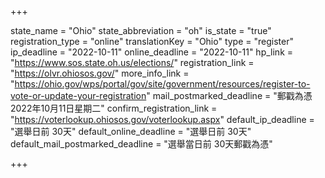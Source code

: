 +++

state_name = "Ohio"
state_abbreviation = "oh"
is_state = "true"
registration_type = "online"
translationKey = "Ohio"
type = "register"
ip_deadline = "2022-10-11"
online_deadline = "2022-10-11"
hp_link = "https://www.sos.state.oh.us/elections/"
registration_link = "https://olvr.ohiosos.gov/"
more_info_link = "https://ohio.gov/wps/portal/gov/site/government/resources/register-to-vote-or-update-your-registration"
mail_postmarked_deadline = "郵戳為憑2022年10月11日星期二"
confirm_registration_link = "https://voterlookup.ohiosos.gov/voterlookup.aspx"
default_ip_deadline = "選舉日前 30天"
default_online_deadline = "選舉日前 30天"
default_mail_postmarked_deadline = "選舉當日前 30天郵戳為憑"

+++